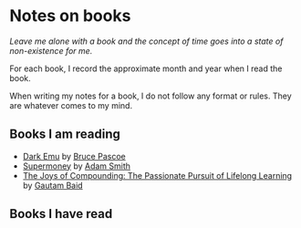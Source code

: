 # Notes on books

_Leave me alone with a book and the concept of time goes into a state of non-existence for me._

For each book, I record the approximate month and year when I read the book.

When writing my notes for a book, I do not follow any format or rules. They are whatever comes to my mind.

## Books I am reading

- [Dark Emu](/books/dark-emu) by [Bruce Pascoe](https://www.goodreads.com/author/show/809165.Bruce_Pascoe)
- [Supermoney](https://www.goodreads.com/book/show/709669.Supermoney) by [Adam Smith](https://www.goodreads.com/author/show/5761714.George_Goodman)
- [The Joys of Compounding: The Passionate Pursuit of Lifelong Learning](https://www.goodreads.com/en/book/show/44403965-the-joys-of-compounding) by [Gautam Baid](https://www.goodreads.com/author/show/18960770.Gautam_Baid)

## Books I have read
